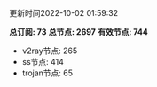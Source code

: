 更新时间2022-10-02 01:59:32

**总订阅: 73**
**总节点: 2697**
**有效节点: 744**
- v2ray节点: 265
- ss节点: 414
- trojan节点: 65
